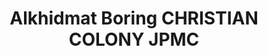 ---
title: "Alkhidmat Boring CHRISTIAN COLONY JPMC"
url: /karachi/alkhidmat-boring-christian-colony-jpmc/
shop: shop
---